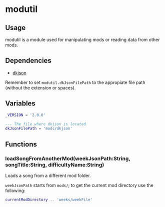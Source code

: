 # modutil

## Usage

modutil is a module used for manipulating mods or reading data from other mods.

## Dependencies

* [dkjson](http://dkolf.de/src/dkjson-lua.fsl/home)

Remember to set `modutil.dkJsonFilePath` to the appropiate file path (without the extension or spaces).

## Variables

```lua
_VERSION = '2.0.0'

--- The file where dkjson is located
dkJsonFilePath = 'mods/dkjson'
```

## Functions

### loadSongFromAnotherMod(weekJsonPath:String, songTitle:String, difficultyName:String)

Loads a song from a different mod folder.

`weekJsonPath` starts from `mods/`; to get the current mod directory use the following:

```lua
currentModDirectory .. 'weeks/weekFile'
```
